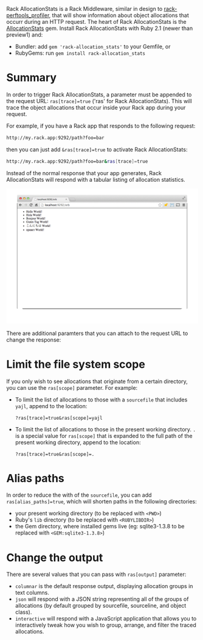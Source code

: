 Rack AllocationStats is a Rack Middleware, similar in design to
[rack-perftools_profiler](https://github.com/bhb/rack-perftools_profiler), that
will show information about object allocations that occurr during an HTTP
request. The heart of Rack AllocationStats is the
[AllocationStats](https://github.com/srawlins/allocation_stats) gem. Install
Rack AllocationStats with Ruby 2.1 (newer than preview1) and:

* Bundler: add `gem 'rack-allocation_stats'` to your Gemfile, or
* RubyGems: run `gem install rack-allocation_stats`

Summary
=======

In order to trigger Rack AllocationStats, a parameter must be appended to the
request URL: `ras[trace]=true` ('ras' for Rack AllocationStats). This will
trace the object allocations that occur inside your Rack app during your
request.

For example, if you have a Rack app that responds to the following request:

```bash
http://my.rack.app:9292/path?foo=bar
```

then you can just add `&ras[trace]=true` to activate Rack AllocationStats:

```bash
http://my.rack.app:9292/path?foo=bar&ras[trace]=true
```

Instead of the normal response that your app generates, Rack
AllocationStats will respond with a tabular listing of allocation statistics.

![Demonstration](basic-screen.gif)

There are additional paramters that you can attach to the request URL to change
the response:

Limit the file system scope
===========================

If you only wish to see allocations that originate from a certain directory, you can
use the `ras[scope]` parameter. For example:

* To limit the list of allocations to those with a `sourcefile` that includes
  `yajl`, append to the location:
  ```
  ?ras[trace]=true&ras[scope]=yajl
  ```

* To limit the list of allocations to those in the present working directory.
  `.` is a special value for `ras[scope]` that is expanded to the full path of
  the present working directory, append to the location:
  ```
  ?ras[trace]=true&ras[scope]=.
  ```

Alias paths
===========

In order to reduce the with of the `sourcefile`, you can add
`ras[alias_paths]=true`, which will shorten paths in the following directories:

* your present working directory (to be replaced with `<PWD>`)
* Ruby's `lib` directory (to be replaced with `<RUBYLIBDIR>`)
* the Gem directory, where installed gems live (eg: sqlite3-1.3.8 to be
  replaced with `<GEM:sqlite3-1.3.8>`)

Change the output
=================

There are several values that you can pass with `ras[output]` parameter:

* `columnar` is the default response output, displaying allocation groups in
  text columns.
* `json` will respond with a JSON string representing all of the groups of
  allocations (by default grouped by sourcefile, sourceline, and object class).
* `interactive` will respond with a JavaScript application that allows you to
  interactively tweak how you wish to group, arrange, and filter the traced
  allocations.
